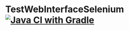 # TestWebInterfaceSelenium [![Java CI with Gradle](https://github.com/Tor419/TestWebInterfaceSelenium/actions/workflows/gradle.yml/badge.svg)](https://github.com/Tor419/TestWebInterfaceSelenium/actions/workflows/gradle.yml)
